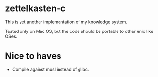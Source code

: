 # zettelkasten-c
This is yet another implementation of my knowledge system. 

Tested only on Mac OS, but the code should be portable to other unix like OSes.

# Nice to haves
- Compile against musl instead of glibc.
